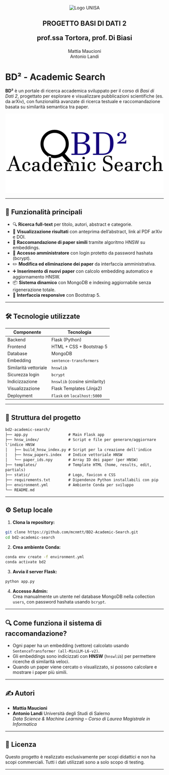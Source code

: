 <p align="center">
    <img width="200" src="https://www.opisalerno.it/wp-content/uploads/2016/11/logo-unisa-png.png" alt="Logo UNISA">
</p>
<h2 align="center">
PROGETTO BASI DI DATI 2

prof.ssa Tortora, prof. Di Biasi

</h2>
<p align="center">
Mattia Maucioni <br>
Antonio Landi
</p>
</h2>

# BD² - Academic Search

**BD²** è un portale di ricerca accademica sviluppato per il corso di *Basi di Dati 2*, progettato per esplorare e visualizzare pubblicazioni scientifiche (es. da arXiv), con funzionalità avanzate di ricerca testuale e raccomandazione basata su similarità semantica tra paper.

![Logo BD²](static/logo.svg)

---

## 🚀 Funzionalità principali

- 🔍 **Ricerca full-text** per titolo, autori, abstract e categorie.
- 📄 **Visualizzazione risultati** con anteprima dell’abstract, link al PDF arXiv e DOI.
- 🧠 **Raccomandazione di paper simili** tramite algoritmo HNSW su embeddings.
- 🔐 **Accesso amministratore** con login protetto da password hashata (bcrypt).
- ✏️ **Modifica ed eliminazione dei paper** da interfaccia amministrativa.
- ➕ **Inserimento di nuovi paper** con calcolo embedding automatico e aggiornamento HNSW.
- 📦 **Sistema dinamico** con MongoDB e indexing aggiornabile senza rigenerazione totale.
- 📁 **Interfaccia responsive** con Bootstrap 5.

---

## 🛠️ Tecnologie utilizzate

| Componente              | Tecnologia                       |
|------------------------|----------------------------------|
| Backend                | Flask (Python)                   |
| Frontend               | HTML + CSS + Bootstrap 5         |
| Database               | MongoDB                          |
| Embedding              | `sentence-transformers`          |
| Similarità vettoriale  | `hnswlib`                         |
| Sicurezza login        | `bcrypt`                         |
| Indicizzazione         | `hnswlib` (cosine similarity)    |
| Visualizzazione        | Flask Templates (Jinja2)         |
| Deployment             | `Flask` on `localhost:5000`      |

---

## 📁 Struttura del progetto

```
bd2-academic-search/
├── app.py                  # Main Flask app
├── hnsw_index/             # Script e file per generare/aggiornare l'indice HNSW
│   ├── build_hnsw_index.py # Script per la creazione dell'indice
│   ├── hnsw_papers.index   # Indice vettoriale HNSW
│   └── paper_ids.npy       # Array ID dei paper (per HNSW)
├── templates/              # Template HTML (home, results, edit, partials)
├── static/                 # Logo, favicon e CSS
├── requirements.txt        # Dipendenze Python installabili con pip
├── environment.yml         # Ambiente Conda per sviluppo
└── README.md               
```

---

## ⚙️ Setup locale

1. **Clona la repository:**

```bash
git clone https://github.com/mcnmtt/BD2-Academic-Search.git
cd bd2-academic-search
```

2. **Crea ambiente Conda:**

```bash
conda env create -f environment.yml
conda activate bd2
```

3. **Avvia il server Flask:**

```bash
python app.py
```

4. **Accesso Admin:**  
   Crea manualmente un utente nel database MongoDB nella collection `users`, con password hashata usando `bcrypt`.

---

## 🔍 Come funziona il sistema di raccomandazione?

- Ogni paper ha un embedding (vettore) calcolato usando `SentenceTransformer (all-MiniLM-L6-v2)`.
- Gli embeddings sono indicizzati con **HNSW** (`hnswlib`) per permettere ricerche di similarità veloci.
- Quando un paper viene cercato o visualizzato, si possono calcolare e mostrare i paper più simili.

---

## ✍️ Autori

- **Mattia Maucioni**
- **Antonio Landi**
Università degli Studi di Salerno  
  *Data Science & Machine Learning – Corso di Laurea Magistrale in Informatica*

---

## 📄 Licenza

Questo progetto è realizzato esclusivamente per scopi didattici e non ha scopi commerciali. Tutti i dati utilizzati sono a solo scopo di testing.

---
